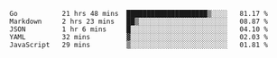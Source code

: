 <!--START_SECTION:waka-->
```text
Go           21 hrs 48 mins  ████████████████████▒░░░░   81.17 % 
Markdown     2 hrs 23 mins   ██▒░░░░░░░░░░░░░░░░░░░░░░   08.87 % 
JSON         1 hr 6 mins     █░░░░░░░░░░░░░░░░░░░░░░░░   04.10 % 
YAML         32 mins         ▓░░░░░░░░░░░░░░░░░░░░░░░░   02.03 % 
JavaScript   29 mins         ▒░░░░░░░░░░░░░░░░░░░░░░░░   01.81 % 
```
<!--END_SECTION:waka-->